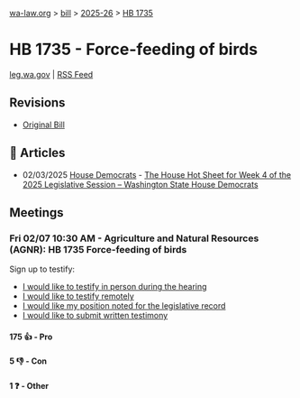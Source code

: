 [wa-law.org](/) > [bill](/bill/) > [2025-26](/bill/2025-26/) > [HB 1735](/bill/2025-26/hb/1735/)

# HB 1735 - Force-feeding of birds
[leg.wa.gov](https://app.leg.wa.gov/billsummary?BillNumber=1735&Year=2025&Initiative=false) | [RSS Feed](./rss.xml)

## Revisions
* [Original Bill](1/)

## 📰 Articles
* 02/03/2025 [House Democrats](/org/house_democrats/) - [The House Hot Sheet for Week 4 of the 2025 Legislative Session – Washington State House Democrats](https://housedemocrats.wa.gov/blog/2025/02/03/the-house-hot-sheet-for-week-4-of-the-2025-legislative-session/#:~:text=HB%201735)

## Meetings
### Fri 02/07 10:30 AM - Agriculture and Natural Resources (AGNR): HB 1735 Force-feeding of birds
Sign up to testify:
* [I would like to testify in person during the hearing](https://app.leg.wa.gov/csi/Testifier/Add?chamber=House&mId=32649&aId=163045&caId=25510&tId=1)
* [I would like to testify remotely](https://app.leg.wa.gov/csi/Testifier/Add?chamber=House&mId=32649&aId=163045&caId=25510&tId=2)
* [I would like my position noted for the legislative record](https://app.leg.wa.gov/csi/Testifier/Add?chamber=House&mId=32649&aId=163045&caId=25510&tId=3)
* [I would like to submit written testimony](https://app.leg.wa.gov/csi/Testifier/Add?chamber=House&mId=32649&aId=163045&caId=25510&tId=4)

#### 175 👍 - Pro

#### 5 👎 - Con

#### 1 ❓ - Other
